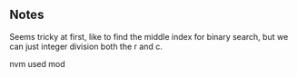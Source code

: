 ## Notes

Seems tricky at first, like to find the middle index for binary search, but we can just integer division both the r and c.

nvm used mod